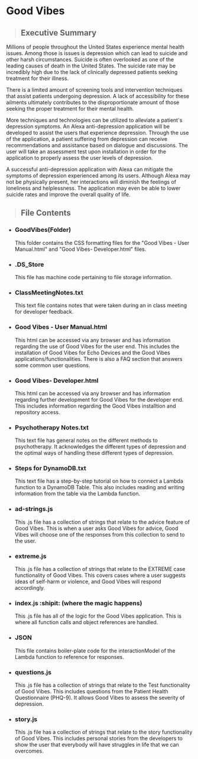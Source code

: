 # Good Vibes

>## Executive Summary

Millions of people throughout the United States experience mental health issues. Among those is issues is depression which can lead to 
suicide and other harsh circumstances. Suicide is often overlooked as one of the leading causes of death in the United States. The suicide
rate may be incredibly high due to the lack of clinically depressed patients seeking treatment for their illness. 

There is a limited amount of screening tools and intervention techniques that assist patients undergoing depression. A lack of
accessibility for these ailments ultimately contributes to the disproportionate amount of those seeking the proper treatment for their
mental health.

 More techniques and technologies can be utilized to alleviate a patient's depression symptoms. An Alexa anti-depression application will
 be developed to assist the users that experience depression. Through the use of the application, a patient suffering from depression can
 receive recommendations and assistance based on dialogue and discussions. The user will take an assessment test upon installation in
 order for the application to properly assess the user levels of depression. 

A successful anti-depression application with Alexa can mitigate the  symptoms of depression experienced among its users. Although Alexa
may not be physically present, her interactions will diminish the feelings of loneliness and helplessness. The application may even be
able to lower suicide rates and improve the overall quality of life.

>## File Contents
 - ### GoodVibes(Folder)   
   This folder contains the CSS formatting files for the "Good Vibes - User Manual.html" and "Good Vibes- Developer.html" files.
 
 - ### .DS_Store   
   This file has machine code pertaining to file storage information.
  
 - ### ClassMeetingNotes.txt   
   This text file contains notes that were taken during an in class meeting for developer feedback.
  
 - ### Good Vibes - User Manual.html   
   This html can be accessed via any browser and has information regarding the use of Good Vibes for the user end.
  This includes the installation of Good Vibes for Echo Devices and the Good Vibes applications/functionalities.
  There is also a FAQ section that answers some common user questions.
  
 - ### Good Vibes- Developer.html   
   This html can be accessed via any browser and has information regarding further development for Good Vibes for the
  developer end. This includes information regarding the Good Vibes installtion and repository access.
  
 - ### Psychotherapy Notes.txt   
   This text file has general notes on the different methods to psychotherapy. It acknowledges the different types of 
  depression and the optimal ways of handling these different types of depression.
  
 - ### Steps for DynamoDB.txt   
   This text file has a step-by-step tutorial on how to connect a Lambda function to a DynamoDB Table. This also includes
  reading and writing information from the table via the Lambda function.
  
 - ### ad-strings.js   
   This .js file has a collection of strings that relate to the advice feature of Good Vibes. This is when a user asks
  Good Vibes for advice, Good Vibes will choose one of the responses from this collection to send to the user.
  
 - ### extreme.js   
   This .js file has a collection of strings that relate to the EXTREME case functionality of Good Vibes. This covers cases
  where a user suggests ideas of self-harm or violence, and Good Vibes will respond accordingly.
  
 - ### index.js :shipit: (where the magic happens)     
   This .js file has all of the logic for the Good Vibes application. This is where all function calls and object 
  references are handled.
  
 - ### JSON   
   This file contains boiler-plate code for the interactionModel of the Lambda function to reference for responses.
  
 - ### questions.js   
   This .js file has a collection of strings that relate to the Test functionality of Good Vibes. This includes questions
  from the Patient Health Questionnaire (PHQ-9). It allows Good Vibes to assess the severity of depression.
  
 - ### story.js   
   This .js file has a collection of strings that relate to the story functionality of Good Vibes. This includes
  personal stories from the developers to show the user that everybody will have struggles in life that we can overcomes.
  
